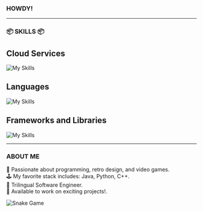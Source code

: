 ### **HOWDY!**   
---  

### 📦 **SKILLS** 📦  
## Cloud Services
<img alt="My Skills" src="https://skillicons.dev/icons?i=aws,azure,firebase">

## Languages
<img alt="My Skills" src="https://skillicons.dev/icons?i=java,js,py">

## Frameworks and Libraries
<img alt="My Skills" src="https://skillicons.dev/icons?i=electron,angular,fastapi,nodejs,react,spring">

---  
### **ABOUT ME**
👾 Passionate about programming, retro design, and video games.  
🕹️ My favorite stack includes: Java, Python, C++.  
🗾 Trilingual Software Engineer.  
🍜 Available to work on exciting projects!.

<picture>
  <source media="(prefers-color-scheme: dark)" srcset="https://kurojs.github.io/kurojs/github-contribution-grid-snake-dark.svg" />
  <source media="(prefers-color-scheme: light)" srcset="https://kurojs.github.io/kurojs/github-contribution-grid-snake.svg" />
  <img alt="Snake Game" src="https://kurojs.github.io/kurojs/github-contribution-grid-snake.svg" />
</picture>
